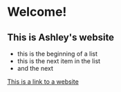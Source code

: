 # Welcome!
## This is Ashley's website

- this is the beginning of a list
- this is the next item in the list
- and the next

[This is a link to a website](https://github.com/)